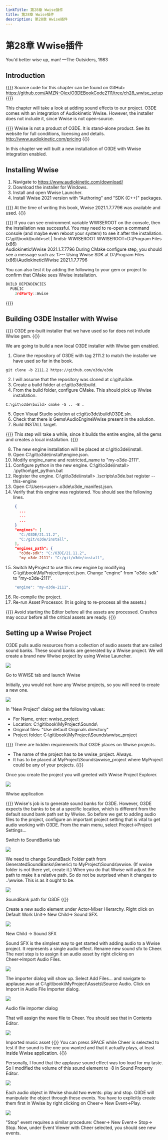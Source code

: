 ```yaml
---
linkTitle: 第28章 Wwise插件
title: 第28章 Wwise插件
description: 第28章 Wwise插件
---
```

# 第28章 Wwise插件
You'd better wise up, man!
—The Outsiders, 1983
## Introduction
{{<note>}}
Source code for this chapter can be found on GitHub:
https://github.com/AMZN-Olex/O3DEBookCode2111/tree/ch28_wwise_setup
{{</note>}}

This chapter will take a look at adding sound effects to our project. O3DE comes with an integration of Audiokinetic Wwise. However, the installer does not include it, since Wwise is not open-source.

{{<note>}}
Wwise is not a product of O3DE. It is stand-alone product. See its website for full conditions, licensing and details.
http://www.audiokinetic.com/pricing
{{</note>}}

In this chapter we will built a new installation of O3DE with Wwise integration enabled.

## Installing Wwise
1. Navigate to https://www.audiokinetic.com/download/
2. Download the installer for Windows.
3. Install and open Wwise Launcher.
4. Install Wwise 2021 version with "Authoring" and "SDK (C++)" packages.

{{<note>}}
At the time of writing this book, Wwise 2021.1.7.7796 was available and used.
{{</note>}}

{{<note>}}
If you can see environment variable WWISEROOT on the console, then the installation was successful. You may need to re-open a command console (and maybe even reboot your system) to see it after the installation.
C:\git\book\build>set | findstr WWISEROOT
WWISEROOT=D:\Program Files (x86)\
Audiokinetic\Wwise 2021.1.7.7796
During CMake configure step, you should see a message such as:
1>-- Using Wwise SDK at D:\Program Files (x86)\Audiokinetic\Wwise 2021.1.7.7796


You can also test it by adding the following to your gem or project to confirm that CMake sees Wwise installation.
```c++
BUILD_DEPENDENCIES
  PUBLIC
    3rdParty::Wwise
```
{{</note>}}

## Building O3DE Installer with Wwise

{{<note>}}
O3DE pre-built installer that we have used so far does not include Wwise gem.
{{</note>}}

We are going to build a new local O3DE installer with Wwise gem enabled.
1. Clone the repository of O3DE with tag 2111.2 to match the installer we have used so far in the book.
```shell
git clone -b 2111.2 https://github.com/o3de/o3de
```

2. I will assume that the repository was cloned at c:\git\o3de.
3. Create a build folder at c:\git\o3de\build.
4. From the build folder, configure CMake. This should pick up Wwise installation.
```shell
C:\git\o3de\build> cmake -S .. -B .
```

5. Open Visual Studio solution at c:\git\o3de\build\O3DE.sln.
6. Check that there is Gems\AudioEngineWwise present in the solution.
7. Build INSTALL target.

{{<note>}}
This step will take a while, since it builds the entire engine, all the gems and creates a local installation.
{{</note>}}

8. The new engine installation will be placed at c:\git\o3de\install.
9. Open C:\git\o3de\install\engine.json.
10. Modify engine_name and restricted_name to "my-o3de-2111".
11. Configure python in the new engine.
    C:\git\o3de\install> .\python\get_python.bat
12. Register the engine.
    C:\git\o3de\install> .\scripts\o3de.bat register --this-engine
13. Open C:\Users\<user>\.o3de\o3de_manifest.json.
14. Verify that this engine was registered. You should see the following lines.
```json
    {
      ...
      ...
      ...
    }
    "engines": [
      "C:/O3DE/21.11.2",
      "C:/git/o3de/install",
    ],
    "engines_path": {
      "o3de-sdk": "C:/O3DE/21.11.2",
      "my-o3de-2111": "C:/git/o3de/install",

```
15. Switch MyProject to use this new engine by modifying C:\git\book\MyProject\project.json. Change "engine" from "o3de-sdk" to "my-o3de-2111".
```js
    "engine": "my-o3de-2111",
```

16. Re-compile the project.
17. Re-run Asset Processor. (It is going to re-process all the assets.)

{{<tip>}}
    Avoid starting the Editor before all the assets are processed. Crashes may occur before all the     critical assets are ready.
{{</tip>}}

## Setting up a Wwise Project
O3DE pulls audio resources from a collection of audio assets that are called sound banks. These sound banks are generated by a Wwise project. We will create a brand new Wwise project by using Wwise Launcher.

![](/images/learning-guide/tutorials/o3de-book/Part10/o3de_book_10_1.PNG)

Go to WWISE tab and launch Wwise

Initially, you would not have any Wwise projects, so you will need to create a new one.

![](/images/learning-guide/tutorials/o3de-book/Part10/o3de_book_10_2.PNG)

In "New Project" dialog set the following values:
* For Name, enter: wwise_project
* Location: C:\git\book\MyProject\Sounds\
* Original files: "Use default Originals directory"
* Project folder: C:\git\book\MyProject\Sounds\wwise_project

{{<note>}}
There are hidden requirements that O3DE places on Wwise projects.
* The name of the project has to be wwise_project. Always.
* It has to be placed at MyProject\Sounds\wwise_project where MyProject could be any of your projects.
{{</note>}}

Once you create the project you will greeted with Wwise Project Explorer.

![](/images/learning-guide/tutorials/o3de-book/Part10/o3de_book_10_3.PNG)

Wwise application

{{<note>}}
Wwise's job is to generate sound banks for O3DE. However, O3DE expects the banks to be at a specific location, which is different from the default sound bank path set by Wwise. So before we get to adding audio files to the project, configure an important project setting that is vital to get audio working with O3DE. From the main menu, select Project→Project Settings...

Switch to SoundBanks tab

![](/images/learning-guide/tutorials/o3de-book/Part10/o3de_book_10_4.PNG)

We need to change SoundBack Folder path from GeneratedSoundBanks\Generic\ to MyProject\Sounds\wwise. (If wwise folder is not there yet, create it.) When you do that Wwise will adjust the path to make it a relative path. So do not be surprised when it changes to ..\wwise. This is as it ought to be.

![](/images/learning-guide/tutorials/o3de-book/Part10/o3de_book_10_5.PNG)

SoundBank path for O3DE
{{<note>}}

Create a new audio element under Actor-Mixer Hierarchy. Right click on Default Work Unit→ New Child→ Sound SFX.

![](/images/learning-guide/tutorials/o3de-book/Part10/o3de_book_10_6.PNG)

New Child → Sound SFX

Sound SFX is the simplest way to get started with adding audio to a Wwise project. It represents a single audio effect. Rename new sound sfx to Cheer. The next step is to assign it an audio asset by right clicking  on Cheer→Import Audio Files.

![](/images/learning-guide/tutorials/o3de-book/Part10/o3de_book_10_7.PNG)

The importer dialog will show up. Select Add Files... and navigate to applause.wav at C:\git\book\MyProject\Assets\Source Audio\. Click on Import in Audio File Importer dialog.

![](/images/learning-guide/tutorials/o3de-book/Part10/o3de_book_10_8.PNG)

Audio file importer dialog

That will assign the wave file to Cheer. You should see that in Contents Editor.

![](/images/learning-guide/tutorials/o3de-book/Part10/o3de_book_10_9.PNG)

Imported music asset
{{<tip>}}
You can press SPACE while Cheer is selected to test if the sound is the one you wanted and that it actually plays, at least inside Wwise application.
{{</tip>}}

Personally, I found that the applause sound effect was too loud for my taste. So I modified the volume of  this sound element to -8 in Sound Property Editor.

![](/images/learning-guide/tutorials/o3de-book/Part10/o3de_book_10_10.PNG)

Each audio object in Wwise should two events: play and stop. O3DE will manipulate the object through these events. You have to explicitly create them first in Wwise by right clicking on Cheer→ New Event→Play.

![](/images/learning-guide/tutorials/o3de-book/Part10/o3de_book_10_11.PNG)

"Stop" event requires a similar procedure: Cheer→ New Event→ Stop→ Stop. Now, under Event Viewer with Cheer selected, you should see new events.









